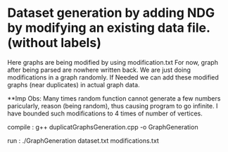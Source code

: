 # Dataset generation by adding NDG by modifying an existing data file. (without labels)

Here graphs are being modified by using modification.txt
For now, graph after being parsed are nowhere written back. We are just doing modifications in a graph randomly.
If Needed we can add these modified graphs (near duplicates) in actual graph data.

**Imp Obs:
Many times random function cannot generate a few numbers paricularly, reason (being random), thus causing program to go infinite. I have bounded such modifications to 4 times of number of vertices.

compile : g++ duplicatGraphsGeneration.cpp  -o GraphGeneration

run : ./GraphGeneration dataset.txt modifications.txt
